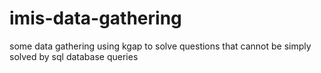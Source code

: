 # imis-data-gathering
some data gathering using kgap to solve questions that cannot be simply solved by sql database queries
